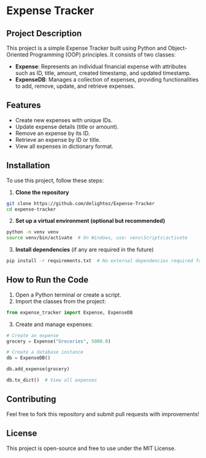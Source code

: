 # Expense Tracker

## Project Description
This project is a simple Expense Tracker built using Python and Object-Oriented Programming (OOP) principles. It consists of two classes:

- **Expense**: Represents an individual financial expense with attributes such as ID, title, amount, created timestamp, and updated timestamp.
- **ExpenseDB**: Manages a collection of expenses, providing functionalities to add, remove, update, and retrieve expenses.

## Features
- Create new expenses with unique IDs.
- Update expense details (title or amount).
- Remove an expense by its ID.
- Retrieve an expense by ID or title.
- View all expenses in dictionary format.

## Installation
To use this project, follow these steps:

1. **Clone the repository**
```bash
git clone https://github.com/delightez/Expense-Tracker
cd expense-tracker
```

2. **Set up a virtual environment (optional but recommended)**
```bash
python -m venv venv
source venv/bin/activate  # On Windows, use: venv\Scripts\activate
```

3. **Install dependencies** (if any are required in the future)
```bash
pip install -r requirements.txt  # No external dependencies required for now
```

## How to Run the Code
1. Open a Python terminal or create a script.
2. Import the classes from the project:
```python
from expense_tracker import Expense, ExpenseDB
```
3. Create and manage expenses:
```python
# Create an expense
grocery = Expense("Groceries", 5000.0)

# Create a database instance
db = ExpenseDB()

db.add_expense(grocery)

db.to_dict()  # View all expenses
```

## Contributing
Feel free to fork this repository and submit pull requests with improvements!

## License
This project is open-source and free to use under the MIT License.

